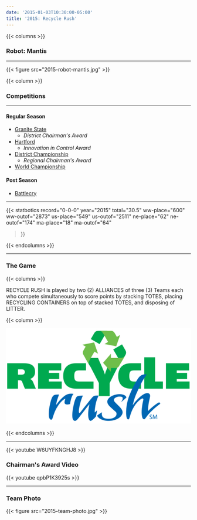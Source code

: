```yaml
---
date: '2015-01-03T10:30:00-05:00'
title: '2015: Recycle Rush'
---
```


{{< columns >}}

### Robot: Mantis

---

{{< figure src="2015-robot-mantis.jpg" >}}

{{< column >}}

### Competitions

---

#### Regular Season

* [Granite State](https://www.thebluealliance.com/event/2015nhnas)
  * _District Chairman's Award_
* [Hartford](https://www.thebluealliance.com/event/2015cthar)
  * _Innovation in Control Award_
* [District Championship](https://www.thebluealliance.com/event/2015necmp)
  * _Regional Chairman's Award_
* [World Championship](https://www.thebluealliance.com/event/2015cars)


#### Post Season

* [Battlecry](https://www.thebluealliance.com/event/2015bc)

---

{{< statbotics
    record="0-0-0" year="2015"
    total="30.5"
    ww-place="600" ww-outof="2873"
    us-place="549" us-outof="2511"
    ne-place="62"  ne-outof="174"
    ma-place="18"  ma-outof="64"
>}}

{{< endcolumns >}}

---

### The Game

{{< columns >}}

RECYCLE RUSH is played by two (2) ALLIANCES of three (3) Teams each who compete simultaneously to score points by stacking TOTES,
placing RECYCLING CONTAINERS on top of stacked TOTES, and disposing of LITTER. 

{{< column >}}

[![FIRST Stronghold Logo](recycle-rush-logo.svg)](https://en.wikipedia.org/wiki/Recycle_Rush)

{{< endcolumns >}}

---

{{< youtube W6UYFKNGHJ8 >}}

### Chairman's Award Video

{{< youtube qpbP1K3925s >}}

---

### Team Photo
{{< figure src="2015-team-photo.jpg" >}}

